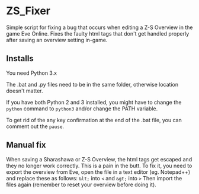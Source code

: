 # ZS_Fixer
Simple script for fixing a bug that occurs when editing a Z-S Overview in the game Eve Online.
Fixes the faulty html tags that don't get handled properly after saving an overview setting in-game.

## Installs
You need Python 3.x

The .bat and .py files need to be in the same folder, otherwise location doesn't matter.

If you have both Python 2 and 3 installed, you might have to change the
```python``` command to ```python3``` and/or change the PATH variable.

To get rid of the any key confirmation at the end of the .bat file, you can comment out the ```pause```.

## Manual fix

When saving a Sharashawa or Z-S Overview, the html tags get escaped and they no longer work correctly. This is a pain in the butt.
To fix it, you need to export the overview from Eve, open the file in a text editor (eg. Notepad++) and replace these as follows:
```&lt;``` into ```<``` and ```&gt;``` into ```>```
Then import the files again (remember to reset your overview before doing it).
